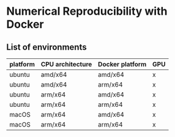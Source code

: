 # Numerical Reproducibility with Docker




## List of environments

| platform | CPU architecture | Docker platform | GPU |
|----------|------------------|-----------------|-----|
|  ubuntu  |     amd/x64      |     amd/x64     |  x  |
|  ubuntu  |     amd/x64      |     arm/x64     |  x  |
|  ubuntu  |     arm/x64      |     amd/x64     |  x  |
|  ubuntu  |     arm/x64      |     arm/x64     |  x  |
|  macOS   |     arm/x64      |     amd/x64     |  x  |
|  macOS   |     arm/x64      |     arm/x64     |  x  |
